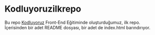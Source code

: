 # Kodluyoruzilkrepo
Bu repo [Kodluyoruz](https://www.kodluyoruz.org/) Front-End Eğitiminde oluşturduğumuz, ilk repo. İçerisinden bir adet README dosyası, bir adet de index.html barındırıyor.
